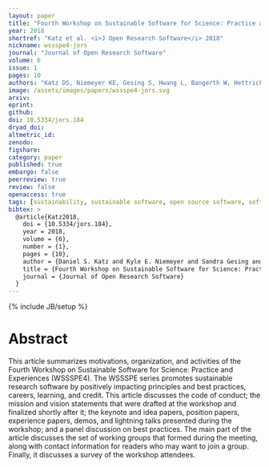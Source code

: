 ```yaml
---
layout: paper
title: "Fourth Workshop on Sustainable Software for Science: Practice and Experiences (WSSSPE4)"
year: 2018
shortref: "Katz et al. <i>J Open Research Software</i> 2018"
nickname: wssspe4-jors
journal: "Journal of Open Research Software"
volume: 6
issue: 1
pages: 10
authors: "Katz DS, Niemeyer KE, Gesing S, Hwang L, Bangerth W, Hettrick S, Idaszak R, Salac J, Chue Hong N, Núñez-Corrales S, Allen A, Geiger RS, Miller J, Chen E, Dubey A, Lago P"
image: /assets/images/papers/wssspe4-jors.svg
arxiv:
eprint:
github:
doi: 10.5334/jors.184
dryad_doi:
altmetric_id:
zenodo:
figshare:
category: paper
published: true
embargo: false
peerreview: true
review: false
openaccess: true
tags: [sustainability, sustainable software, open source software, software development]
bibtex: >
  @article{Katz2018,
    doi = {10.5334/jors.184},
    year = 2018,
    volume = {6},
    number = {1},
    pages = {10},
    author = {Daniel S. Katz and Kyle E. Niemeyer and Sandra Gesing and Lorraine Hwang and Wolfgang Bangerth and Simon Hettrick and Ray Idaszak and Jean Salac and Neil Chue Hong and Santiago N{\'{u}}{\~{n}}ez-Corrales and Alice Allen and R. Stuart Geiger and Jonah Miller and Emily Chen and Anshu Dubey and Patricia Lago},
    title = {Fourth Workshop on Sustainable Software for Science: Practice and Experiences ({WSSSPE}4)},
    journal = {Journal of Open Research Software}
  }
---
```

{% include JB/setup %}

# Abstract

This article summarizes motivations, organization, and activities of the Fourth Workshop on Sustainable Software for Science: Practice and Experiences (WSSSPE4). The WSSSPE series promotes sustainable research software by positively impacting principles and best practices, careers, learning, and credit. This article discusses the code of conduct; the mission and vision statements that were drafted at the workshop and finalized shortly after it; the keynote and idea papers, position papers, experience papers, demos, and lightning talks presented during the workshop; and a panel discussion on best practices. The main part of the article discusses the set of working groups that formed during the meeting, along with contact information for readers who may want to join a group. Finally, it discusses a survey of the workshop attendees.

